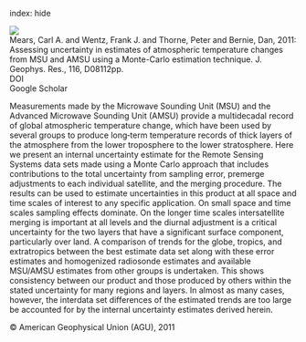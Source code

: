 index: hide

<div class="Citation">
    <div class="Citation-thumb CitationThumb-linked"  data-href="https://doi.org/10.1029/2010jd014954">
      <img src="https://static.claimspace.cloud/climate-study-static/refs/thumbs/9/Mears_et_al_2011-thumb.png" />
    </div>

  <div class="Citation-body">
    <div class="Citation-text">Mears, Carl A. and Wentz, Frank J. and Thorne, Peter and Bernie, Dan, 2011: Assessing uncertainty in estimates of atmospheric temperature changes from MSU and AMSU using a Monte-Carlo estimation technique. <span class="Article-journal">J. Geophys. Res., </span><span class="Article-volume">116, </span>D08112pp.</div>
    <div class="Citation-links">
      <div class="CitationLink" data-href="https://doi.org/10.1029/2010jd014954">
        <div class="CitationLink-icon CitationLink-Doi"></div>
        <div class="CitationLink-text">DOI</div>
      </div>
      <div class="CitationLink" data-href="https://scholar.google.com/scholar?q=10.1029/2010jd014954">
        <div class="CitationLink-icon CitationLink-Scholar"></div>
        <div class="CitationLink-text">Google Scholar</div>
      </div>
    </div>
  </div>
</div>

Measurements made by the Microwave Sounding Unit (MSU) and the Advanced Microwave Sounding Unit (AMSU) provide a multidecadal record of global atmospheric temperature change, which have been used by several groups to produce long‐term temperature records of thick layers of the atmosphere from the lower troposphere to the lower stratosphere. Here we present an internal uncertainty estimate for the Remote Sensing Systems data sets made using a Monte Carlo approach that includes contributions to the total uncertainty from sampling error, premerge adjustments to each individual satellite, and the merging procedure. The results can be used to estimate uncertainties in this product at all space and time scales of interest to any specific application. On small space and time scales sampling effects dominate. On the longer time scales intersatellite merging is important at all levels and the diurnal adjustment is a critical uncertainty for the two layers that have a significant surface component, particularly over land. A comparison of trends for the globe, tropics, and extratropics between the best estimate data set along with these error estimates and homogenized radiosonde estimates and available MSU/AMSU estimates from other groups is undertaken. This shows consistency between our product and those produced by others within the stated uncertainty for many regions and layers. In almost as many cases, however, the interdata set differences of the estimated trends are too large be accounted for by the internal uncertainty estimates derived herein.

<div class="Citation-copy">
&copy; American Geophysical Union (AGU), 2011
</div>